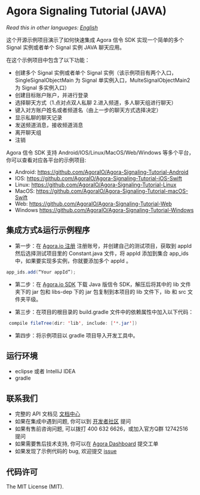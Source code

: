 # Agora Signaling Tutorial (JAVA)

*Read this in other languages: [English](README.en.md)*
 
这个开源示例项目演示了如何快速集成 Agora 信令 SDK 实现一个简单的多个 Signal 实例或者单个 Signal 实例 JAVA 聊天应用。

在这个示例项目中包含了以下功能：

- 创建多个 Signal 实例或者单个 Signal 实例（该示例项目有两个入口，SingleSignalObjectMain 为 Signal 单实例入口，MulteSignalObjectMain2 为 Signal 多实例入口）
- 创建目标账户账户，并进行登录 
- 选择聊天方式（1.点对点双人私聊  2.进入频道，多人聊天组进行聊天）
- 键入对方账户姓名或者频道名（由上一步的聊天方式选择决定）
- 显示私聊的聊天记录
- 发送频道消息，接收频道消息
- 离开聊天组
- 注销

Agora 信令 SDK 支持 Android/IOS/Linux/MacOS/Web/Windows 等多个平台，你可以查看对应各平台的示例项目:

* Android: https://github.com/AgoraIO/Agora-Signaling-Tutorial-Android	 
* IOS: https://github.com/AgoraIO/Agora-Signaling-Tutorial-iOS-Swift	
* Linux: https://github.com/AgoraIO/Agora-Signaling-Tutorial-Linux	
* MacOS: https://github.com/AgoraIO/Agora-Signaling-Tutorial-macOS-Swift
* Web: https://github.com/AgoraIO/Agora-Signaling-Tutorial-Web
* Windows https://github.com/AgoraIO/Agora-Signaling-Tutorial-Windows


## 集成方式&运行示例程序
* 第一步：在 [Agora.io 注册](https://dashboard.agora.io/cn/signup/) 注册账号，并创建自己的测试项目，获取到 appId
然后选择测试项目里的 Constant.java 文件，将 appId 添加到集合 app_ids 中，如果要实现多实例，你就要添加多个 appId 。
``` java
app_ids.add(“Your appId”);
```
* 第二步：在 [Agora.io SDK](https://docs.agora.io/cn/2.0.2/download) 下载 Java 版信令 SDK，解压后将其中的 lib 文件夹下的 jar 包和 libs-dep 下的 jar 包复制到本项目的 lib 文件下，lib 和 src 文件夹平级。

* 第三步：在项目的根目录的 build.gradle 文件中的依赖属性中加入以下代码：

``` java
 compile fileTree(dir: 'lib', include: ['*.jar'])
```
* 第四步：将示例项目以 gradle 项目导入开发工具中。
## 运行环境

* eclipse 或者 IntelliJ IDEA
* gradle

## 联系我们
- 完整的 API 文档见 [文档中心](https://docs.agora.io/cn/)
- 如果在集成中遇到问题, 你可以到 [开发者社区](https://dev.agora.io/cn/) 提问
- 如果有售前咨询问题, 可以拨打 400 632 6626，或加入官方Q群 12742516 提问
- 如果需要售后技术支持, 你可以在 [Agora Dashboard](https://dashboard.agora.io) 提交工单
- 如果发现了示例代码的 bug, 欢迎提交 [issue](https://github.com/AgoraIO/Agora-Android-Tutorial-1to1/issues)

## 代码许可
The MIT License (MIT).